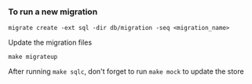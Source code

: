 ### To run a new migration

```
migrate create -ext sql -dir db/migration -seq <migration_name>
```

Update the migration files

```
make migrateup
```

After running `make sqlc`, don't forget to run `make mock` to update the store